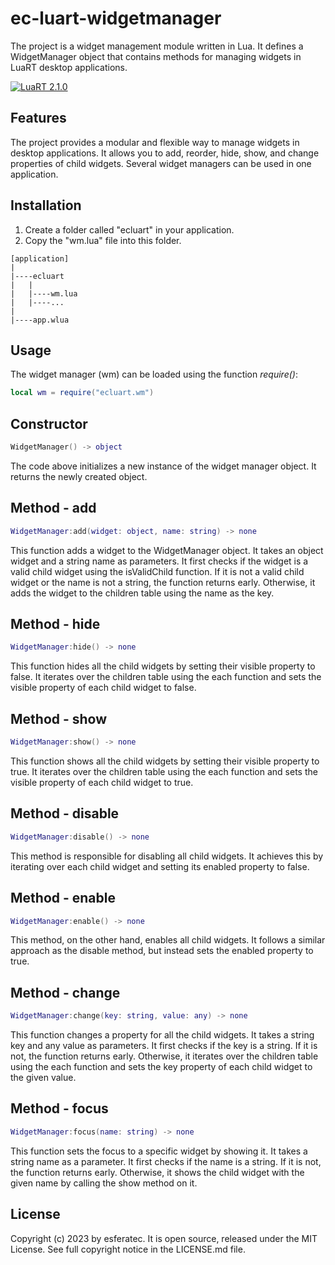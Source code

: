 # ec-luart-widgetmanager

The project is a widget management module written in Lua. It defines a WidgetManager object that contains methods for managing widgets in LuaRT desktop applications.

[![LuaRT 2.1.0](https://badgen.net/badge/LuaRT/2.1.0/blue)](https://github.com/samyeyo/LuaRT)

## Features

The project provides a modular and flexible way to manage widgets in desktop applications. It allows you to add, reorder, hide, show, and change properties of child widgets. Several widget managers can be used in one application.

## Installation

1. Create a folder called "ecluart" in your application.
2. Copy the "wm.lua" file into this folder.

```text
[application]
|
|----ecluart
|   |
|   |----wm.lua
|   |----...
|
|----app.wlua
```

## Usage

The widget manager (wm) can be loaded using the function *require()*:

```lua
local wm = require("ecluart.wm") 
```

## Constructor

```Lua
WidgetManager() -> object
```

The code above initializes a new instance of the widget manager object. It returns the newly created object.

## Method - add

```Lua
WidgetManager:add(widget: object, name: string) -> none
```

This function adds a widget to the WidgetManager object. It takes an object widget and a string name as parameters. It first checks if the widget is a valid child widget using the isValidChild function. If it is not a valid child widget or the name is not a string, the function returns early. Otherwise, it adds the widget to the children table using the name as the key.

## Method - hide

```Lua
WidgetManager:hide() -> none
```

This function hides all the child widgets by setting their visible property to false. It iterates over the children table using the each function and sets the visible property of each child widget to false.

## Method - show

```Lua
WidgetManager:show() -> none
```

This function shows all the child widgets by setting their visible property to true. It iterates over the children table using the each function and sets the visible property of each child widget to true.

## Method - disable

```Lua
WidgetManager:disable() -> none
```

This method is responsible for disabling all child widgets. It achieves this by iterating over each child widget and setting its enabled property to false.

## Method - enable

```Lua
WidgetManager:enable() -> none
```

This method, on the other hand, enables all child widgets. It follows a similar approach as the disable method, but instead sets the enabled property to true.

## Method - change

```Lua
WidgetManager:change(key: string, value: any) -> none
```

This function changes a property for all the child widgets. It takes a string key and any value as parameters. It first checks if the key is a string. If it is not, the function returns early. Otherwise, it iterates over the children table using the each function and sets the key property of each child widget to the given value.

## Method - focus

```Lua
WidgetManager:focus(name: string) -> none
```

This function sets the focus to a specific widget by showing it. It takes a string name as a parameter. It first checks if the name is a string. If it is not, the function returns early. Otherwise, it shows the child widget with the given name by calling the show method on it.

## License

Copyright (c) 2023 by esferatec.
It is open source, released under the MIT License.
See full copyright notice in the LICENSE.md file.

